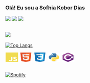 
### Olá! Eu sou a Sofhia Kobor Dias


  <a href="https://www.instagram.com/kobdias/" target="_blank"><img src="https://img.shields.io/badge/-Instagram-%23E4405F?style=for-the-badge&logo=instagram&logoColor=white" target="_blank"></a>
  <a href = "mailto:sofhiakobordias@gmail.com"><img src="https://img.shields.io/badge/-Gmail-%23333?style=for-the-badge&logo=gmail&logoColor=white" target="_blank"></a>
  <a href="https://www.linkedin.com/in/sofhia-kobor-dias-748858277/" target="_blank"><img src="https://img.shields.io/badge/-LinkedIn-%230077B5?style=for-the-badge&logo=linkedin&logoColor=white" target="_blank"></a> 
  
<br>


<div>
<picture>
<source
  srcset="https://github-readme-stats.vercel.app/api?username=KobDias&show_icons=true&theme=dark&text_color=12d456&title_color=12d456&hide_border=true&locale=pt-br&border_radius=15&icon_color=12d456&"
  media="(prefers-color-scheme: dark)"
/>
<source
  srcset="https://github-readme-stats.vercel.app/api?username=KobDias&show_icons=true"
  media="(prefers-color-scheme: white), (prefers-color-scheme: no-preferences)"
/>

<img src="https://github-readme-stats-w4qw-kobdias.vercel.app//api?username=KobDias&show_icons=true" />
</picture>


[![Top Langs](https://github-readme-stats.vercel.app/api/top-langs/?username=KobDias&hide_progress=true&theme=dark&title_color=12d456&text_color=12d456&hide_border=true)](https://github.com/KobDias/github-readme-stats)

</div>
<div style="display: inline_block">
  <img align="center" alt="Js" height="30" width="40" src="https://raw.githubusercontent.com/devicons/devicon/master/icons/javascript/javascript-plain.svg">
  <img align="center" alt="HTML" height="30" width="40" src="https://raw.githubusercontent.com/devicons/devicon/master/icons/html5/html5-original.svg">
  <img align="center" alt="CSS" height="30" width="40" src="https://raw.githubusercontent.com/devicons/devicon/master/icons/css3/css3-original.svg">
  <img align="center" alt="Python" height="30" width="40" src="https://raw.githubusercontent.com/devicons/devicon/master/icons/python/python-original.svg">
  <img align="center" alt="Csharp" height="30" width="40" src="https://raw.githubusercontent.com/devicons/devicon/master/icons/csharp/csharp-original.svg">
</div>
<br>

[![Spotify](https://spotify-now-playing-kobdias.vercel.app/api/spotify)](https://open.spotify.com/user/Soff)


